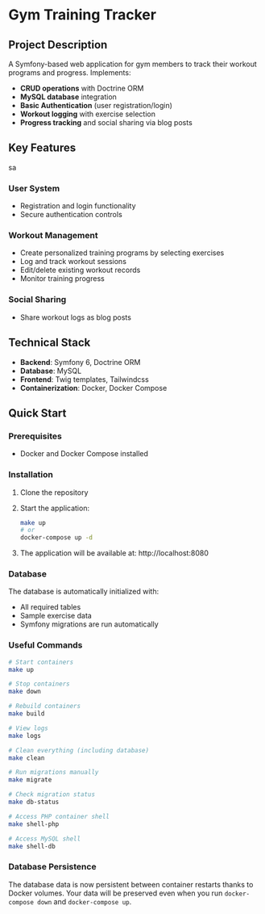 # Gym Training Tracker

## Project Description

A Symfony-based web application for gym members to track their workout programs and progress. Implements:

- **CRUD operations** with Doctrine ORM
- **MySQL database** integration
- **Basic Authentication** (user registration/login)
- **Workout logging** with exercise selection
- **Progress tracking** and social sharing via blog posts

## Key Features

sa

### User System

- Registration and login functionality
- Secure authentication controls

### Workout Management

- Create personalized training programs by selecting exercises
- Log and track workout sessions
- Edit/delete existing workout records
- Monitor training progress

### Social Sharing

- Share workout logs as blog posts

## Technical Stack

- **Backend**: Symfony 6, Doctrine ORM
- **Database**: MySQL
- **Frontend**: Twig templates, Tailwindcss
- **Containerization**: Docker, Docker Compose

## Quick Start

### Prerequisites

- Docker and Docker Compose installed

### Installation

1. Clone the repository
2. Start the application:

   ```bash
   make up
   # or
   docker-compose up -d
   ```

3. The application will be available at: http://localhost:8080

### Database

The database is automatically initialized with:

- All required tables
- Sample exercise data
- Symfony migrations are run automatically

### Useful Commands

```bash
# Start containers
make up

# Stop containers
make down

# Rebuild containers
make build

# View logs
make logs

# Clean everything (including database)
make clean

# Run migrations manually
make migrate

# Check migration status
make db-status

# Access PHP container shell
make shell-php

# Access MySQL shell
make shell-db
```

### Database Persistence

The database data is now persistent between container restarts thanks to Docker volumes. Your data will be preserved even when you run `docker-compose down` and `docker-compose up`.
